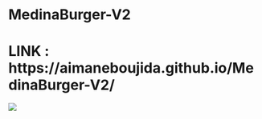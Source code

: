 # MedinaBurger-V2
<h1>LINK : https://aimaneboujida.github.io/MedinaBurger-V2/</h1>
<img src="assets/img/Medina-Burger-PIC.png"/>
